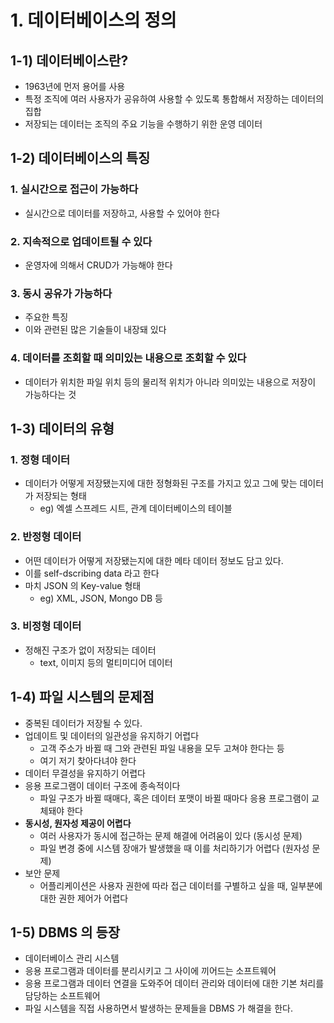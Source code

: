 # 1. 데이터베이스의 정의
## 1-1) 데이터베이스란?
- 1963년에 먼저 용어를 사용
- 특정 조직에 여러 사용자가 공유하여 사용할 수 있도록 통합해서 저장하는 데이터의 집합
- 저장되는 데이터는 조직의 주요 기능을 수행하기 위한 운영 데이터
    

## 1-2) 데이터베이스의 특징
### 1. 실시간으로 접근이 가능하다
- 실시간으로 데이터를 저장하고, 사용할 수 있어야 한다

### 2. 지속적으로 업데이트될 수 있다 
- 운영자에 의해서 CRUD가 가능해야 한다

### 3. 동시 공유가 가능하다
- 주요한 특징
- 이와 관련된 많은 기술들이 내장돼 있다

### 4. 데이터를 조회할 때 의미있는 내용으로 조회할 수 있다
- 데이터가 위치한 파일 위치 등의 물리적 위치가 아니라 의미있는 내용으로 저장이 가능하다는 것
    
    
## 1-3) 데이터의 유형
### 1. 정형 데이터
- 데이터가 어떻게 저장됐는지에 대한 정형화된 구조를 가지고 있고 그에 맞는 데이터가 저장되는 형태 
  - eg) 엑셀 스프레드 시트, 관계 데이터베이스의 테이블
    
### 2. 반정형 데이터
- 어떤 데이터가 어떻게 저장됐는지에 대한 메타 데이터 정보도 담고 있다.
- 이를 self-dscribing data 라고 한다
- 마치 JSON 의 Key-value 형태
  - eg) XML, JSON, Mongo DB 등

### 3. 비정형 데이터
- 정해진 구조가 없이 저장되는 데이터
  - text, 이미지 등의 멀티미디어 데이터
    
    

## 1-4) 파일 시스템의 문제점
- 중복된 데이터가 저장될 수 있다.
- 업데이트 및 데이터의 일관성을 유지하기 어렵다
  - 고객 주소가 바뀔 때 그와 관련된 파일 내용을 모두 고쳐야 한다는 등
  - 여기 저기 찾아다녀야 한다
- 데이터 무결성을 유지하기 어렵다
- 응용 프로그램이 데이터 구조에 종속적이다
  - 파일 구조가 바뀔 때매다, 혹은 데이터 포맷이 바뀔 때마다 응용 프로그램이 교체돼야 한다
- **동시성, 원자성 제공이 어렵다**
  - 여러 사용자가 동시에 접근하는 문제 해결에 어려움이 있다 (동시성 문제)
  - 파일 변경 중에 시스템 장애가 발생했을 때 이를 처리하기가 어렵다 (원자성 문제)
- 보안 문제
  - 어플리케이션은 사용자 권한에 따라 접근 데이터를 구별하고 싶을 때, 일부분에 대한 권한 제어가 어렵다
    
    
## 1-5) DBMS 의 등장
- 데이터베이스 관리 시스템
- 응용 프로그램과 데이터를 분리시키고 그 사이에 끼어드는 소프트웨어
- 응용 프로그램과 데이터 연결을 도와주어 데이터 관리와 데이터에 대한 기본 처리를 담당하는 소프트웨어
- 파일 시스템을 직접 사용하면서 발생하는 문제들을 DBMS 가 해결을 한다. 
